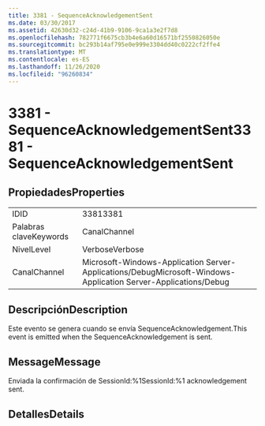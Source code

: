 ```yaml
---
title: 3381 - SequenceAcknowledgementSent
ms.date: 03/30/2017
ms.assetid: 42630d32-c24d-41b9-9106-9ca1a3e2f7d8
ms.openlocfilehash: 782771f6675cb3b4e6a60d16571bf2550826050e
ms.sourcegitcommit: bc293b14af795e0e999e3304dd40c0222cf2ffe4
ms.translationtype: MT
ms.contentlocale: es-ES
ms.lasthandoff: 11/26/2020
ms.locfileid: "96260834"
---
```

# <a name="3381---sequenceacknowledgementsent"></a><span data-ttu-id="21f76-102">3381 - SequenceAcknowledgementSent</span><span class="sxs-lookup"><span data-stu-id="21f76-102">3381 - SequenceAcknowledgementSent</span></span>

## <a name="properties"></a><span data-ttu-id="21f76-103">Propiedades</span><span class="sxs-lookup"><span data-stu-id="21f76-103">Properties</span></span>  
  
|||  
|-|-|  
|<span data-ttu-id="21f76-104">ID</span><span class="sxs-lookup"><span data-stu-id="21f76-104">ID</span></span>|<span data-ttu-id="21f76-105">3381</span><span class="sxs-lookup"><span data-stu-id="21f76-105">3381</span></span>|  
|<span data-ttu-id="21f76-106">Palabras clave</span><span class="sxs-lookup"><span data-stu-id="21f76-106">Keywords</span></span>|<span data-ttu-id="21f76-107">Canal</span><span class="sxs-lookup"><span data-stu-id="21f76-107">Channel</span></span>|  
|<span data-ttu-id="21f76-108">Nivel</span><span class="sxs-lookup"><span data-stu-id="21f76-108">Level</span></span>|<span data-ttu-id="21f76-109">Verbose</span><span class="sxs-lookup"><span data-stu-id="21f76-109">Verbose</span></span>|  
|<span data-ttu-id="21f76-110">Canal</span><span class="sxs-lookup"><span data-stu-id="21f76-110">Channel</span></span>|<span data-ttu-id="21f76-111">Microsoft-Windows-Application Server-Applications/Debug</span><span class="sxs-lookup"><span data-stu-id="21f76-111">Microsoft-Windows-Application Server-Applications/Debug</span></span>|  
  
## <a name="description"></a><span data-ttu-id="21f76-112">Descripción</span><span class="sxs-lookup"><span data-stu-id="21f76-112">Description</span></span>  

 <span data-ttu-id="21f76-113">Este evento se genera cuando se envía SequenceAcknowledgement.</span><span class="sxs-lookup"><span data-stu-id="21f76-113">This event is emitted when the SequenceAcknowledgement is sent.</span></span>  
  
## <a name="message"></a><span data-ttu-id="21f76-114">Message</span><span class="sxs-lookup"><span data-stu-id="21f76-114">Message</span></span>  

 <span data-ttu-id="21f76-115">Enviada la confirmación de SessionId:%1</span><span class="sxs-lookup"><span data-stu-id="21f76-115">SessionId:%1 acknowledgement sent.</span></span>  
  
## <a name="details"></a><span data-ttu-id="21f76-116">Detalles</span><span class="sxs-lookup"><span data-stu-id="21f76-116">Details</span></span>

